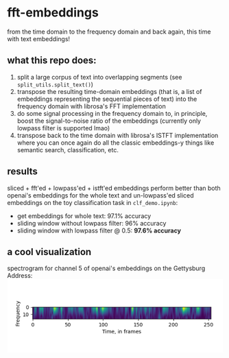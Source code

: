 # fft-embeddings
from the time domain to the frequency domain and back again, this time with text embeddings!

## what this repo does:
1. split a large corpus of text into overlapping segments (see `split_utils.split_text()`)
1. transpose the resulting time-domain embeddings (that is, a list of embeddings representing the sequential pieces of text) into the frequency domain with librosa's FFT implementation
1. do some signal processing in the frequency domain to, in principle, boost the signal-to-noise ratio of the embeddings (currently only lowpass filter is supported lmao)
1. transpose back to the time domain with librosa's ISTFT implementation where you can once again do all the classic embeddings-y things like semantic search, classification, etc.

## results

sliced + fft'ed + lowpass'ed + istft'ed embeddings perform better than both openai's embeddings for the whole text and un-lowpass'ed sliced embeddings on the toy classification task in `clf_demo.ipynb`:
- get embeddings for whole text: 97.1% accuracy
- sliding window without lowpass filter: 96% accuracy
- sliding window with lowpass filter @ 0.5: **97.6% accuracy**

## a cool visualization

spectrogram for channel 5 of openai's embeddings on the Gettysburg Address:
![spectro_5](spectro_5.png)